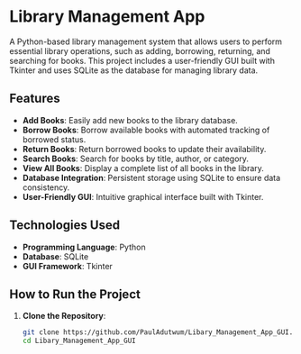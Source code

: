 # Library Management App

A Python-based library management system that allows users to perform essential library operations, such as adding, borrowing, returning, and searching for books. This project includes a user-friendly GUI built with Tkinter and uses SQLite as the database for managing library data.

## Features

- **Add Books**: Easily add new books to the library database.
- **Borrow Books**: Borrow available books with automated tracking of borrowed status.
- **Return Books**: Return borrowed books to update their availability.
- **Search Books**: Search for books by title, author, or category.
- **View All Books**: Display a complete list of all books in the library.
- **Database Integration**: Persistent storage using SQLite to ensure data consistency.
- **User-Friendly GUI**: Intuitive graphical interface built with Tkinter.

## Technologies Used

- **Programming Language**: Python
- **Database**: SQLite
- **GUI Framework**: Tkinter

## How to Run the Project

1. **Clone the Repository**:
   ```bash
   git clone https://github.com/PaulAdutwum/Libary_Management_App_GUI.git
   cd Libary_Management_App_GUI
